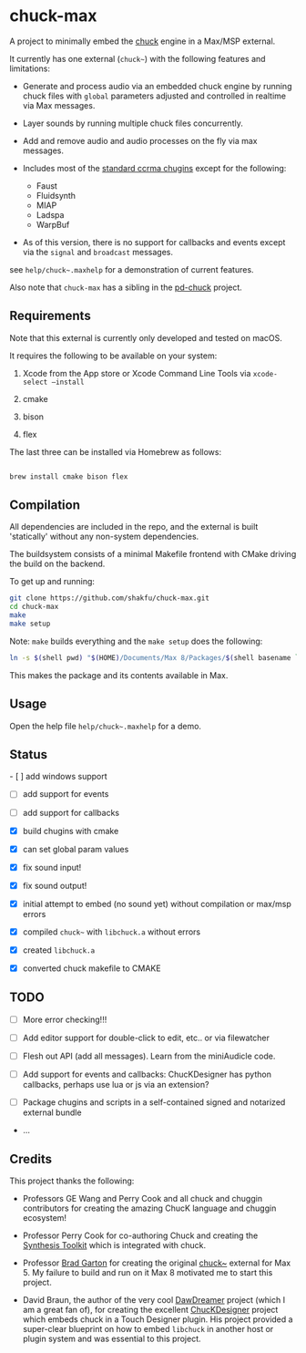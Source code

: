 # chuck-max

A project to minimally embed the [chuck](https://chuck.stanford.edu) engine in a Max/MSP external. 

It currently has one external (`chuck~`) with the following features and limitations:

- Generate and process audio via an embedded chuck engine by running chuck files with `global` parameters adjusted and controlled in realtime via Max messages.

- Layer sounds by running multiple chuck files concurrently.

- Add and remove audio and audio processes on the fly via max messages.

- Includes most of the [standard ccrma chugins](https://github.com/ccrma/chugins) except for the following: 

	- Faust
	- Fluidsynth
	- MIAP
	- Ladspa
	- WarpBuf

- As of this version, there is no support for callbacks and events except via the `signal` and `broadcast` messages.

see `help/chuck~.maxhelp` for a demonstration of current features.

Also note that `chuck-max` has a sibling in the [pd-chuck](https://github.com/shakfu/pd-chuck) project.

## Requirements

Note that this external is currently only developed and tested on macOS.

It requires the following to be available on your system:

1. Xcode from the App store or Xcode Command Line Tools via `xcode-select –install`

2. cmake

3. bison

4. flex

The last three can be installed via Homebrew as follows:

```bash

brew install cmake bison flex

```


## Compilation

All dependencies are included in the repo, and the external is built 'statically' without any non-system dependencies.

The buildsystem consists of a minimal Makefile frontend with CMake driving the build on the backend.

To get up and running:

```bash
git clone https://github.com/shakfu/chuck-max.git
cd chuck-max
make
make setup
```

Note: `make` builds everything and the `make setup` does the following:

```bash
ln -s $(shell pwd) "$(HOME)/Documents/Max 8/Packages/$(shell basename `pwd`)"
```

This makes the package and its contents available in Max.


## Usage

Open the help file `help/chuck~.maxhelp` for a demo.


## Status

\- [ ] add windows support
- [ ] add support for events
- [ ] add support for callbacks
- [x] build chugins with cmake
- [x] can set global param values
- [x] fix sound input!
- [x] fix sound output!
- [x] initial attempt to embed (no sound yet) without compilation or max/msp errors
- [x] compiled `chuck~` with `libchuck.a` without errors
- [x] created `libchuck.a`
- [x] converted chuck makefile to CMAKE


## TODO

- [ ] More error checking!!! 

- [ ] Add editor support for double-click to edit, etc.. or via filewatcher

- [ ] Flesh out API (add all messages). Learn from the miniAudicle code.

- [ ] Add support for events and callbacks: ChucKDesigner has python callbacks, perhaps use lua or js via an extension?

- [ ] Package chugins and scripts in a self-contained signed and notarized external bundle

- ...


## Credits

This project thanks the following:

- Professors GE Wang and Perry Cook and all chuck and chuggin contributors for creating the amazing ChucK language and chuggin ecosystem!

- Professor Perry Cook for co-authoring Chuck and creating the [Synthesis Toolkit](https://github.com/thestk/stk) which is integrated with chuck.

- Professor [Brad Garton](http://sites.music.columbia.edu/brad) for creating the original [chuck~](http://sites.music.columbia.edu/brad/chuck~) external for Max 5. My failure to build and run on it Max 8 motivated me to start this project.

- David Braun, the author of the very cool [DawDreamer](https://github.com/DBraun/DawDreamer) project (which I am a great fan of), for creating the excellent [ChucKDesigner](https://github.com/DBraun/ChucKDesigner) project which embeds chuck in a Touch Designer plugin. His project provided a super-clear blueprint on how to embed `libchuck` in another host or plugin system and was essential to this project.

